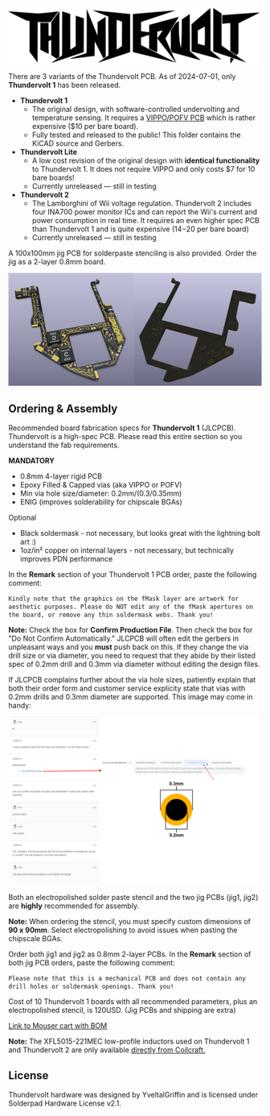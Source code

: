 <picture> <source media="(prefers-color-scheme: dark)" srcset="../images/thundervolt_logo_white.png"> <img src="../images/thundervolt_logo_black.png" width="500"> </picture> 

There are 3 variants of the Thundervolt PCB. As of 2024-07-01, only **Thundervolt 1** has been released.
- **Thundervolt 1**
  - The original design, with software-controlled undervolting and temperature sensing. It requires a [VIPPO/POFV PCB](https://jlcpcb.com/blog/32-Free-Via-in-Pad-on-6-20-Layer-PCBs-with-POFV) which is rather expensive ($10 per bare board).
  - Fully tested and released to the public! This folder contains the KiCAD source and Gerbers.
- **Thundervolt Lite**
  - A low cost revision of the original design with **identical functionality** to Thundervolt 1. It does not require VIPPO and only costs $7 for 10 bare boards!
  - Currently unreleased — still in testing
- **Thundervolt 2**
  - The Lamborghini of Wii voltage regulation. Thundervolt 2 includes four INA700 power monitor ICs and can report the Wii's current and power consumption in real time. It requires an even higher spec PCB than Thundervolt 1 and is quite expensive ($14-$20 per bare board)
  - Currently unreleased — still in testing

A 100x100mm jig PCB for solderpaste stenciling is also provided. Order the jig as a 2-layer 0.8mm board.

<img src="../images/thundervolt_pcb.png" />

## Ordering & Assembly
Recommended board fabrication specs for **Thundervolt 1** (JLCPCB). Thundervolt is a high-spec PCB. Please read this entire section so you understand the fab requirements. 

**MANDATORY**
- 0.8mm 4-layer rigid PCB
- Epoxy Filled & Capped vias (aka VIPPO or POFV)
- Min via hole size/diameter: 0.2mm/(0.3/0.35mm)
- ENIG (improves solderability for chipscale BGAs)

Optional
- Black soldermask - not necessary, but looks great with the lightning bolt art :)
- 1oz/in² copper on internal layers - not necessary, but technically improves PDN performance

In the **Remark** section of your Thundervolt 1 PCB order, paste the following comment:
```
Kindly note that the graphics on the fMask layer are artwork for aesthetic purposes. Please do NOT edit any of the fMask apertures on the board, or remove any thin soldermask webs. Thank you!
```

**Note:** Check the box for **Confirm Production File**. Then check the box for "Do Not Confirm Automatically." JLCPCB will often edit the gerbers in unpleasant ways and you **must** push back on this. If they change the via drill size or via diameter, you need to request that they abide by their listed spec of 0.2mm drill and 0.3mm via diameter without editing the design files. 

If JLCPCB complains further about the via hole sizes, patiently explain that both their order form and customer service explicity state that vias with 0.2mm drills and 0.3mm diameter are supported. This image may come in handy:

<img src="../images/jlc_support.png" width="500"/>

Both an electropolished solder paste stencil and the two jig PCBs (jig1, jig2) are **highly** recommended for assembly. 

**Note:** When ordering the stencil, you must specify custom dimensions of **90 x 90mm**. Select electropolishing to avoid issues when pasting the chipscale BGAs.

Order both jig1 and jig2 as 0.8mm 2-layer PCBs. In the **Remark** section of both jig PCB orders, paste the following comment:
```
Please note that this is a mechanical PCB and does not contain any drill holes or soldermask openings. Thank you!
```

Cost of 10 Thundervolt 1 boards with all recommended parameters, plus an electropolished stencil, is 120USD. (Jig PCBs and shipping are extra)

[Link to Mouser cart with BOM](https://www.mouser.com/ProjectManager/ProjectDetail.aspx?AccessID=D2F0182832)

**Note:** The XFL5015-221MEC low-profile inductors used on Thundervolt 1 and Thundervolt 2 are only available [directly from Coilcraft.](https://www.coilcraft.com/en-us/products/power/shielded-inductors/molded-inductor/xfl/xfl501x/xfl5015-221/)

## License

Thundervolt hardware was designed by YveltalGriffin and is licensed under Solderpad Hardware License v2.1.
